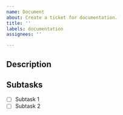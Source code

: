 ```yaml
---
name: Document
about: Create a ticket for documentation.
title: ''
labels: documentation
assignees: ''

---
```


## Description


## Subtasks
- [ ] Subtask 1
- [ ] Subtask 2
